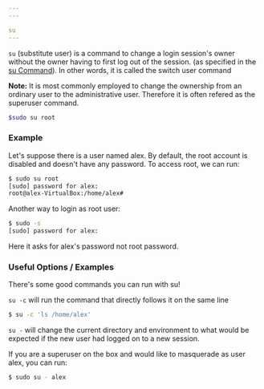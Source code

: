 ```yaml
---
---

su
---
```


`su` (substitute user) is a command to change a login session's owner
without the owner having to first log out of the session. (as specified 
in the [su Command](https://www.techonthenet.com/linux/commands/su.php)). In
other words, it is called the switch user command

__Note:__ It is most commonly employed to change the ownership from
an ordinary user to the administrative user. Therefore it is often
refered as the superuser command.

~~~ bash
$sudo su root
~~~

<!--more-->

### Example
Let's suppose there is a user named alex.
By default, the root account is disabled and doesn't have any password.
To access root, we can run:

~~~ bash
$ sudo su root
[sudo] password for alex: 
root@alex-VirtualBox:/home/alex#
~~~

Another way to login as root user:

~~~ bash
$ sudo -s
[sudo] password for alex:
~~~

Here it asks for alex's password not root password.

### Useful Options / Examples
There's some good commands you can run with su!

`su -c` will run the command that directly follows it on the same line

~~~ bash
$ su -c 'ls /home/alex'
~~~

`su -` will change the current directory and environment to what would be expected if the new user had logged on to a new session. 

If you are a superuser on the box and would like to masquerade as user alex,
you can run:

~~~ bash
$ sudo su - alex
~~~

